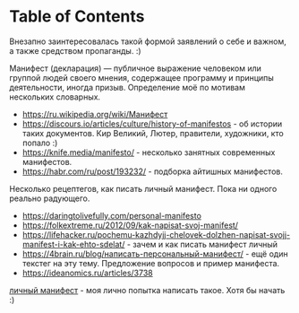 
# Table of Contents



<div class="preview" id="orgc7f6de6">
<p>
Внезапно заинтересовалась такой формой заявлений о себе и важном, а также средством пропаганды. :)
</p>

</div>

Манифест (декларация) — публичное выражение человеком или группой людей своего мнения, содержащее программу и принципы деятельности, иногда призыв. Определение моё по мотивам нескольких словарных.

-   <https://ru.wikipedia.org/wiki/Манифест>
-   <https://discours.io/articles/culture/history-of-manifestos> - об истории таких документов. Кир Великий, Лютер, правители, художники, кто попало :)
-   <https://knife.media/manifesto/> - несколько занятных современных манифестов.
-   <https://habr.com/ru/post/193232/> - подборка айтишных манифестов.

Несколько рецептегов, как писать личный манифест. Пока ни одного реально радующего.

-   <https://daringtolivefully.com/personal-manifesto>
-   <https://folkextreme.ru/2012/09/kak-napisat-svoj-manifest/>
-   <https://lifehacker.ru/pochemu-kazhdyjj-chelovek-dolzhen-napisat-svojj-manifest-i-kak-ehto-sdelat/> - зачем и как писать манифест личный
-   <https://4brain.ru/blog/написать-персональный-манифест/> - ещё один текстег на эту тему. Предложение вопросов и пример манифеста.
-   <https://ideanomics.ru/articles/3738>

[личный манифест](20211108004955-личныи_манифест.publ.md) - моя лично попытка написать такое. Хотя бы начать :)

